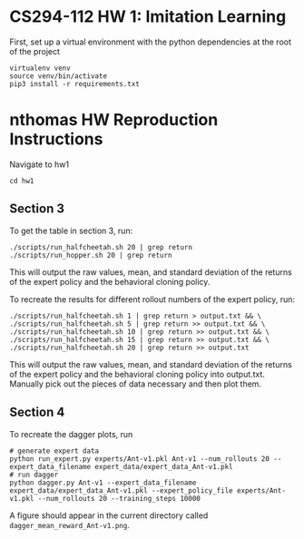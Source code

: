 # CS294-112 HW 1: Imitation Learning

First, set up a virtual environment with the python dependencies at the root of the project

```
virtualenv venv
source venv/bin/activate
pip3 install -r requirements.txt
```

# nthomas HW Reproduction Instructions

Navigate to hw1

```
cd hw1
```

## Section 3
To get the table in section 3, run:

```
./scripts/run_halfcheetah.sh 20 | grep return
./scripts/run_hopper.sh 20 | grep return
```

This will output the raw values, mean, and standard deviation of the returns of the expert policy and the behavioral cloning policy.

To recreate the results for different rollout numbers of the expert policy, run:

```
./scripts/run_halfcheetah.sh 1 | grep return > output.txt && \
./scripts/run_halfcheetah.sh 5 | grep return >> output.txt && \
./scripts/run_halfcheetah.sh 10 | grep return >> output.txt && \
./scripts/run_halfcheetah.sh 15 | grep return >> output.txt && \
./scripts/run_halfcheetah.sh 20 | grep return >> output.txt

```

This will output the raw values, mean, and standard deviation of the returns of the expert policy and the behavioral cloning policy into output.txt. Manually pick out the pieces of data necessary and then plot them.

## Section 4
To recreate the dagger plots, run

```
# generate expert data
python run_expert.py experts/Ant-v1.pkl Ant-v1 --num_rollouts 20 --expert_data_filename expert_data/expert_data_Ant-v1.pkl
# run dagger
python dagger.py Ant-v1 --expert_data_filename expert_data/expert_data_Ant-v1.pkl --expert_policy_file experts/Ant-v1.pkl --num_rollouts 20 --training_steps 10000
```

A figure should appear in the current directory called `dagger_mean_reward_Ant-v1.png`.
